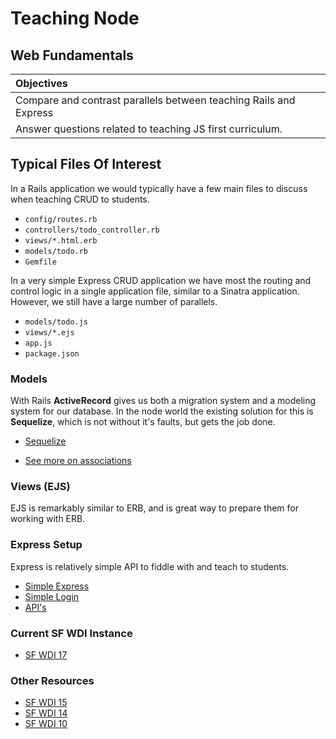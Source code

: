 # Teaching Node
## Web Fundamentals

| Objectives |
| :--- |
| Compare and contrast parallels between teaching Rails and Express |
| Answer questions related to teaching JS first curriculum. |

## Typical Files Of Interest

In a Rails application we would typically have a few main files to discuss when teaching CRUD to students.

* `config/routes.rb`
* `controllers/todo_controller.rb`
* `views/*.html.erb`
* `models/todo.rb`
* `Gemfile`

In a very simple Express CRUD application we have most the routing and control logic in a single application file, similar to a Sinatra application. However, we still have a large number of parallels.

* `models/todo.js`
* `views/*.ejs`
* `app.js`
* `package.json`


### Models

With Rails **ActiveRecord** gives us both a migration system and a modeling system for our database. In the node world the existing solution for this is **Sequelize**, which is not without it's faults, but gets the job done.


* [Sequelize](sequelize.md)

* [See more on associations](https://github.com/sf-wdi-17/notes/blob/master/lectures/week-04/_1_monday/dawn/associations_with_sequelize.md)

### Views (EJS)

EJS is remarkably similar to ERB, and is great way to prepare them for working with ERB. 


### Express Setup

Express is relatively simple API to fiddle with and teach to students.

* [Simple Express](https://github.com/sf-wdi-17/notes/blob/master/lectures/week-03/_2_tuesday/dawn/README.md)
* [Simple Login](https://github.com/sf-wdi-17/simple_login)
* [API's](https://github.com/sf-wdi-17/inclass_api)

### Current SF WDI Instance

* [SF WDI 17](https://github.com/sf-wdi-17/notes)

### Other Resources

* [SF WDI 15](https://github.com/sf-wdi-15/notes)
* [SF WDI 14](https://github.com/sf-wdi-14/notes)
* [SF WDI 10](https://github.com/wdi-sf-july/notes)






















